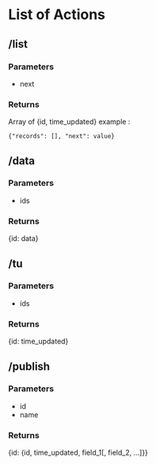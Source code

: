 # List of Actions

## /list
### Parameters
* next
### Returns
Array of {id, time_updated}
example : 
```
{"records": [], "next": value}
```
## /data
### Parameters
* ids
### Returns
{id: data}

## /tu
### Parameters
* ids
### Returns
{id: time_updated}

## /publish
### Parameters
* id
* name
### Returns
{id: {id, time_updated, field_1[, field_2, ...]}}

